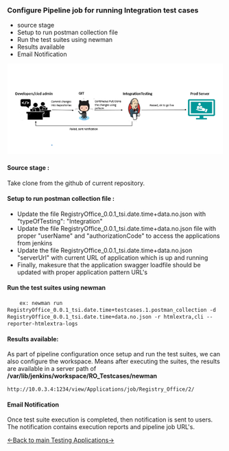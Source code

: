 ### Configure Pipeline job for running Integration test cases
    
- source stage
- Setup to run postman collection file
- Run the test suites using newman
- Results available
- Email Notification

![IntegrationFlow](./../Images/IntegrationFlow.PNG)

#### Source stage : 
Take clone from the github of current repository.

#### Setup to run postman collection file : 
- Update the file RegistryOffice_0.0.1_tsi.date.time+data.no.json with "typeOfTesting": "Integration"
- Update the file RegistryOffice_0.0.1_tsi.date.time+data.no.json file with proper "userName" and "authorizationCode" to access the applications from jenkins
-  Update the file RegistryOffice_0.0.1_tsi.date.time+data.no.json "serverUrl" with current URL of application which is up and running
- Finally, makesure that the application swagger loadfile should be updated with proper application pattern URL's

#### Run the test suites using newman

        ex: newman run RegistryOffice_0.0.1_tsi.date.time+testcases.1.postman_collection -d RegistryOffice_0.0.1_tsi.date.time+data.no.json -r htmlextra,cli --reporter-htmlextra-logs

#### Results available:
As part of pipeline configuration once setup and run the test suites, we can also configure the workspace. Means after executing the suites, the results are available in a server path of **/var/lib/jenkins/workspace/RO_Testcases/newman**

    http://10.0.3.4:1234/view/Applications/job/Registry_Office/2/

#### Email Notification

Once test suite execution is completed, then notification is sent to users. The notification contains execution reports and pipeline job URL's.

[<-Back to main Testing Applications->](../../TestingApplications.md)